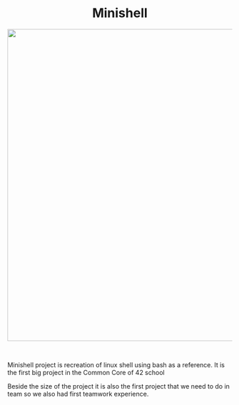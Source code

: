 <h1 align=center >Minishell</h1>
<p align=center><img src="https://github.com/lavzd13/minishell/assets/129123180/2636e014-07d9-46b4-a5d8-86d1e54e127b" width=700px height=700px></p>
<br>
<p>Minishell project is recreation of linux shell using bash as a reference. It is the first big project in the Common Core of 42 school</p>
<p>Beside the size of the project it is also the first project that we need to do in team so we also had first teamwork experience.</p>
